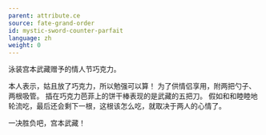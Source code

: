 ```yaml
---
parent: attribute.ce
source: fate-grand-order
id: mystic-sword-counter-parfait
language: zh
weight: 0
---
```


泳装宫本武藏赠予的情人节巧克力。

本人表示，姑且放了巧克力，所以勉强可以算！
为了供情侣享用，附两把勺子、两根吸管。
插在巧克力芭菲上的饼干棒表现的是武藏的五把刀。
假如和和睦睦地轮流吃，最后还会剩下一根，这根该怎么吃，就取决于两人的心情了。

一决胜负吧，宫本武藏！
